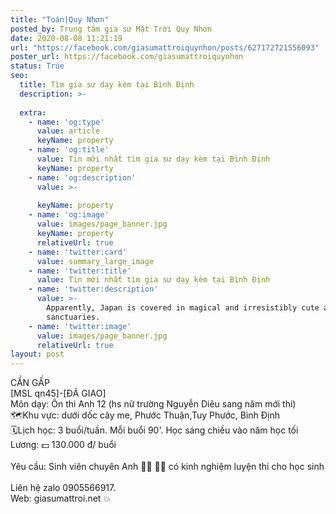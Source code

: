 ```yaml
---
title: "Toán|Quy Nhơn"
posted_by: Trung tâm gia sư Mặt Trời Quy Nhơn
date: 2020-08-08 11:21:19
url: "https://facebook.com/giasumattroiquynhon/posts/627172721556093"
poster_url: https://facebook.com/giasumattroiquynhon
status: True
seo:
  title: Tìm gia sư dạy kèm tại Bình Định
  description: >-
    
  extra:
    - name: 'og:type'
      value: article
      keyName: property
    - name: 'og:title'
      value: Tin mới nhất tìm gia sư dạy kèm tại Bình Định
      keyName: property
    - name: 'og:description'
      value: >-
        
      keyName: property
    - name: 'og:image'
      value: images/page_banner.jpg
      keyName: property
      relativeUrl: true
    - name: 'twitter:card'
      value: summary_large_image
    - name: 'twitter:title'
      value: Tin mới nhất tìm gia sư dạy kèm tại Bình Định
    - name: 'twitter:description'
      value: >-
        Apparently, Japan is covered in magical and irresistibly cute animal
        sanctuaries.
    - name: 'twitter:image'
      value: images/page_banner.jpg
      relativeUrl: true
layout: post
---
```

CẦN GẤP<br>[MSL qn45]-[ĐÃ GIAO]<br>Môn dạy: Ôn thi Anh 12 (hs nữ trường Nguyễn Diêu sang năm mới thi)<br>🗺Khu vực: dưới dốc cây me, Phước Thuận,Tuy Phước, Bình Định<br>🗓Lịch học: 3 buổi/tuần. Mỗi buổi 90'. Học sáng chiều vào năm học tối<br>Lương: 💵 130.000 đ/ buổi<br><br>Yêu cầu: Sinh viên chuyên Anh 👨‍🏫 👩‍🏫 có kinh nghiệm luyện thi cho học sinh<br><br>Liên hệ zalo 0905566917.<br>Web: giasumattroi.net 💥
